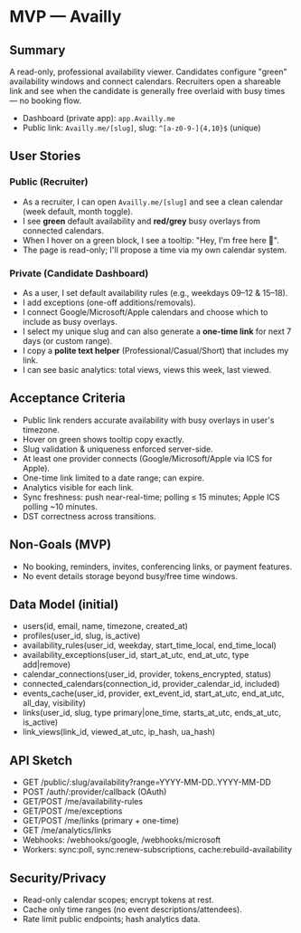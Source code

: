 # MVP — Availly

## Summary
A read-only, professional availability viewer. Candidates configure "green" availability windows and connect calendars. Recruiters open a shareable link and see when the candidate is generally free overlaid with busy times — no booking flow.

- Dashboard (private app): `app.Availly.me`
- Public link: `Availly.me/[slug]`, slug: `^[a-z0-9-]{4,10}$` (unique)

## User Stories

### Public (Recruiter)
- As a recruiter, I can open `Availly.me/[slug]` and see a clean calendar (week default, month toggle).
- I see **green** default availability and **red/grey** busy overlays from connected calendars.
- When I hover on a green block, I see a tooltip: "Hey, I'm free here 🙂".
- The page is read-only; I'll propose a time via my own calendar system.

### Private (Candidate Dashboard)
- As a user, I set default availability rules (e.g., weekdays 09–12 & 15–18).
- I add exceptions (one-off additions/removals).
- I connect Google/Microsoft/Apple calendars and choose which to include as busy overlays.
- I select my unique slug and can also generate a **one-time link** for next 7 days (or custom range).
- I copy a **polite text helper** (Professional/Casual/Short) that includes my link.
- I can see basic analytics: total views, views this week, last viewed.

## Acceptance Criteria
- Public link renders accurate availability with busy overlays in user's timezone.
- Hover on green shows tooltip copy exactly.
- Slug validation & uniqueness enforced server-side.
- At least one provider connects (Google/Microsoft/Apple via ICS for Apple).
- One-time link limited to a date range; can expire.
- Analytics visible for each link.
- Sync freshness: push near-real-time; polling ≤ 15 minutes; Apple ICS polling ~10 minutes.
- DST correctness across transitions.

## Non-Goals (MVP)
- No booking, reminders, invites, conferencing links, or payment features.
- No event details storage beyond busy/free time windows.

## Data Model (initial)
- users(id, email, name, timezone, created_at)
- profiles(user_id, slug, is_active)
- availability_rules(user_id, weekday, start_time_local, end_time_local)
- availability_exceptions(user_id, start_at_utc, end_at_utc, type add|remove)
- calendar_connections(user_id, provider, tokens_encrypted, status)
- connected_calendars(connection_id, provider_calendar_id, included)
- events_cache(user_id, provider, ext_event_id, start_at_utc, end_at_utc, all_day, visibility)
- links(user_id, slug, type primary|one_time, starts_at_utc, ends_at_utc, is_active)
- link_views(link_id, viewed_at_utc, ip_hash, ua_hash)

## API Sketch
- GET /public/:slug/availability?range=YYYY-MM-DD..YYYY-MM-DD
- POST /auth/:provider/callback (OAuth)
- GET/POST /me/availability-rules
- GET/POST /me/exceptions
- GET/POST /me/links (primary + one-time)
- GET /me/analytics/links
- Webhooks: /webhooks/google, /webhooks/microsoft
- Workers: sync:poll, sync:renew-subscriptions, cache:rebuild-availability

## Security/Privacy
- Read-only calendar scopes; encrypt tokens at rest.
- Cache only time ranges (no event descriptions/attendees).
- Rate limit public endpoints; hash analytics data.
